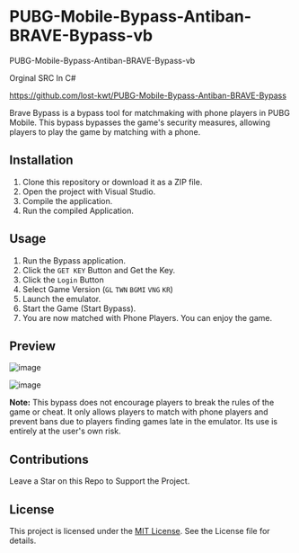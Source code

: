 # PUBG-Mobile-Bypass-Antiban-BRAVE-Bypass-vb
PUBG-Mobile-Bypass-Antiban-BRAVE-Bypass-vb

Orginal SRC In C#

https://github.com/lost-kwt/PUBG-Mobile-Bypass-Antiban-BRAVE-Bypass

Brave Bypass is a bypass tool for matchmaking with phone players in PUBG Mobile. This bypass bypasses the game's security measures, allowing players to play the game by matching with a phone.

## Installation

1. Clone this repository or download it as a ZIP file.
2. Open the project with Visual Studio.
3. Compile the application.
4. Run the compiled Application.

## Usage

1. Run the Bypass application.
2. Click the `GET KEY` Button and Get the Key.
3. Click the `Login` Button
4. Select Game Version (`GL` `TWN` `BGMI` `VNG` `KR`)
5. Launch the emulator.
6. Start the Game (Start Bypass).
7. You are now matched with Phone Players. You can enjoy the game.

## Preview 
![image](https://github.com/unknown144p/pubg/assets/93508554/d8a862af-fcfb-42c9-8e8b-8aef862b4440)


![image](https://github.com/unknown144p/pubg/assets/93508554/87e06f6e-b840-4b60-84fc-f9415164b24a)

**Note:** This bypass does not encourage players to break the rules of the game or cheat. It only allows players to match with phone players and prevent bans due to players finding games late in the emulator. Its use is entirely at the user's own risk.

## Contributions

Leave a Star on this Repo to Support the Project.

## License

This project is licensed under the [MIT License](LICENSE). See the License file for details.
